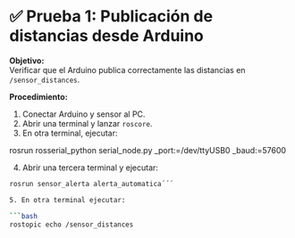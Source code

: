 # ✅ Prueba 1: Publicación de distancias desde Arduino

**Objetivo:**  
Verificar que el Arduino publica correctamente las distancias en `/sensor_distances`.

**Procedimiento:**  
1. Conectar Arduino y sensor al PC.
2. Abrir una terminal y lanzar `roscore`.
3. En otra terminal, ejecutar:

rosrun rosserial_python serial_node.py _port:=/dev/ttyUSB0 _baud:=57600

4. Abrir una tercera terminal y ejecutar:
```bash
rosrun sensor_alerta alerta_automatica´´´

5. En otra terminal ejecutar:

```bash
rostopic echo /sensor_distances
